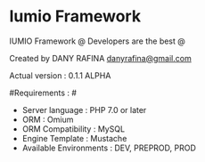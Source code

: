 Iumio Framework
==============

IUMIO Framework
@ Developers are the best @

Created by DANY RAFINA <danyrafina@gmail.com>

Actual version : 0.1.1 ALPHA


#Requirements : #
* Server language : PHP 7.0 or later
* ORM : Omium
* ORM Compatibility : MySQL
* Engine Template : Mustache
* Available Environments : DEV, PREPROD, PROD


